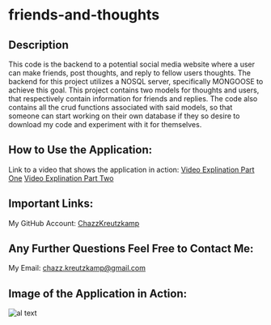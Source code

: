 # friends-and-thoughts
## Description

This code is the backend to a potential social media website where a user can make friends, post thoughts, and reply to fellow users thoughts. The backend for this project utilizes a NOSQL server, specifically MONGOOSE to achieve this goal. This project contains two models for thoughts and users, that respectively contain information for friends and replies. The code also contains all the crud functions associated with said models, so that someone can start working on their own database if they so desire to download my code and experiment with it for themselves.

## How to Use the Application:

Link to a video that shows the application in action: [Video Explination Part One](https://drive.google.com/file/d/1AN_abDLu-69EdXFrzB0wV8ZU4hNwtxYk/view)
                                                      [Video Explination Part Two](https://drive.google.com/file/d/1HuDrFaVvfIZH3AxUnJLGMQ6r4W--FLc-/view)

## Important Links:

My GitHub Account: [ChazzKreutzkamp](https://github.com/ChazzKreutzkamp)

## Any Further Questions Feel Free to Contact Me:

My Email: chazz.kreutzkamp@gmail.com

## Image of the Application in Action:

![al text](https://github.com/ChazzKreutzkamp/E-Commerce-Project-13/blob/main/screenshot)

